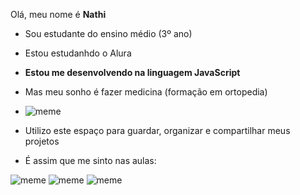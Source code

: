 Olá, meu nome é **Nathi**
- Sou estudante do ensino médio (3º ano)
- Estou estudanhdo o Alura
- **Estou me desenvolvendo na linguagem JavaScript**
- Mas meu sonho é fazer medicina (formação em ortopedia)
- ![meme](https://media.tenor.com/wWVQDp6Q9hYAAAAM/shaq-shaquille-o-neal.gif)
- Utilizo este espaço para guardar, organizar e compartilhar meus projetos
  
- É assim que me sinto nas aulas:

 ![meme](https://media.tenor.com/IEm8gmpWPi4AAAAM/angry-seccato.gif)
 ![meme](https://media.tenor.com/ax0wvn_16NwAAAAM/sad-crying.gif)
 ![meme](https://media.tenor.com/CgGUXc-LDc4AAAAM/hacker-pc.gif)
